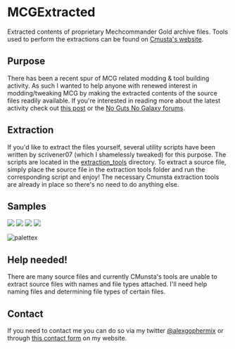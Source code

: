 MCGExtracted
============

Extracted contents of proprietary Mechcommander Gold archive files. Tools used to perform the extractions can be found on [Cmusta's website](http://therealcmunsta.webs.com/downloads.htm).

Purpose
-------
There has been a recent spur of MCG related modding & tool building activity. As such I wanted to help anyone with renewed interest in modding/tweaking MCG by making the extracted contents of the source files readily available. If you're interested in reading more about the latest activity check out [this post](http://www.thegameengine.org/mechcommander-gold/mechcommander-gold-extracted-source/) or the [No Guts No Galaxy forums](http://www.nogutsnogalaxy.net/forum/).

Extraction
---------
If you'd like to extract the files yourself, several utility scripts have been written by scrivener07 (which I shamelessly tweaked) for this purpose. The scripts are located in the [extraction_tools](https://github.com/oseparovic/MCGExtracted/tree/master/extraction_tools) directory. To extract a source file, simply place the source file in the extraction tools folder and run the corresponding script and enjoy! The necessary Cmunsta extraction tools are already in place so there's no need to do anything else.

Samples
-------
![](https://raw.github.com/oseparovic/MCGExtracted/master/data/art/ART.PAK/1.gif)
![](https://raw.github.com/oseparovic/MCGExtracted/master/data/art/ART.PAK/2.gif)
![](https://raw.github.com/oseparovic/MCGExtracted/master/data/art/ART.PAK/3.gif)
![](https://raw.github.com/oseparovic/MCGExtracted/master/data/art/ART.PAK/4.gif)

![palettex](https://raw.github.com/oseparovic/MCGExtracted/master/MISC.FST/palettex.gif)

Help needed!
------------
There are many source files and currently CMunsta's tools are unable to extract source files with names and file types attached. I'll need help naming files and determining file types of certain files.

Contact
-------
If you need to contact me you can do so via my twitter [@alexgophermix](https://twitter.com/alexgophermix) or through [this contact form](http://www.thegameengine.org/questions/) on my website.

